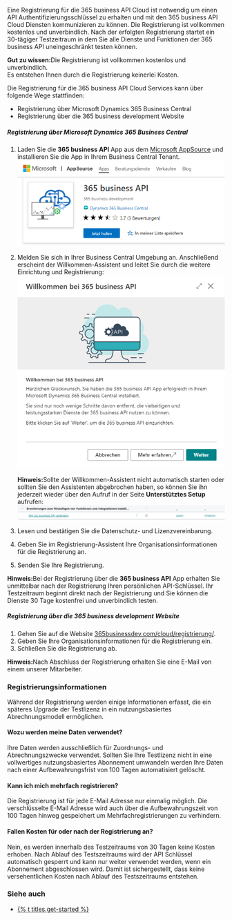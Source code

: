 Eine Registrierung für die 365 business API Cloud ist notwendig um einen API Authentifizierungsschlüssel zu erhalten und mit den 365 business API Cloud Diensten kommunizieren zu können.
Die Registrierung ist vollkommen kostenlos und unverbindlich. Nach der erfolgten Registrierung startet ein 30-tägiger Testzeitraum in dem Sie alle Dienste und Funktionen der 365 business API uneingeschränkt testen können.

<div class="alert alert-notice">
    <i class="fa-solid fa-notes"></i> <strong>Gut zu wissen:</strong>Die Registrierung ist vollkommen kostenlos und unverbindlich.<br>Es entstehen Ihnen durch die Registrierung keinerlei Kosten.
</div>

Die Registrierung für die 365 business API Cloud Services kann über folgende Wege stattfinden:
 - Registrierung über Microsoft Dynamics 365 Business Central
 - Registrierung über die 365 business development Website

##### Registrierung über Microsoft Dynamics 365 Business Central

1. Laden Sie die **365 business API** App aus dem [Microsoft AppSource](https://appsource.microsoft.com/de-de/product/dynamics-365-business-central/PUBID.business_development_christoph_krieg%7CAID.365-business-api%7CPAPPID.0f94d4ef-5c3a-4002-93f2-2a2be05219c0?tab=Overview) und installieren Sie die App in Ihrem Business Central Tenant.
![365 business API im Microsoft AppSource](/assets/images/365-business-api/appsource.png)

2. Melden Sie sich in Ihrer Business Central Umgebung an. Anschließend erscheint der Willkommen-Assistent und leitet Sie durch die weitere Einrichtung und Registrierung:<br>
    ![Willkommen-Assistent](/assets/images/365-business-api/welcome-wizard-de.png)<br>
    <div class="alert alert-info">
        <i class="fa-solid fa-lightbulb"></i> <strong>Hinweis:</strong>Sollte der Willkommen-Assistent nicht automatisch starten oder sollten Sie den Assistenten abgebrochen haben, so können Sie ihn jederzeit wieder über den Aufruf in der Seite <b>Unterstütztes Setup</b> aufrufen:<br><img src="/assets/images/365-business-api/assisted-setup-de.png">
    </div>

3. Lesen und bestätigen Sie die Datenschutz- und Lizenzvereinbarung.
4. Geben Sie im Registrierung-Assistent Ihre Organisationsinformationen für die Registrierung an.
5. Senden Sie Ihre Registrierung.

<div class="alert alert-info">
    <i class="fa-solid fa-lightbulb"></i> <strong>Hinweis:</strong>Bei der Registrierung über die <b>365 business API</b> App erhalten Sie unmittelbar nach der Registrierung Ihren persönlichen API-Schlüssel. Ihr Testzeitraum beginnt direkt nach der Registrierung und Sie können die Dienste 30 Tage kostenfrei und unverbindlich testen.
</div>

##### Registrierung über die 365 business development Website

1. Gehen Sie auf die Website [365businessdev.com/cloud/registrierung/](https://365businessdev.com/cloud/registrierung/).
2. Geben Sie Ihre Organisationsinformationen für die Registrierung ein.
3. Schließen Sie die Registrierung ab.

<div class="alert alert-info">
    <i class="fa-solid fa-lightbulb"></i> <strong>Hinweis:</strong>Nach Abschluss der Registrierung erhalten Sie eine E-Mail von einem unserer Mitarbeiter.
</div>

### Registrierungsinformationen
Während der Registrierung werden einige Informationen erfasst, die ein späteres Upgrade der Testlizenz in ein nutzungsbasiertes Abrechnungsmodell ermöglichen. 

#### Wozu werden meine Daten verwendet?
Ihre Daten werden ausschließlich für Zuordnungs- und Abrechnungszwecke verwendet. Sollten Sie Ihre Testlizenz nicht in eine vollwertiges nutzungsbasiertes Abonnement umwandeln werden Ihre Daten nach einer Aufbewahrungsfrist von 100 Tagen automatisiert gelöscht.

#### Kann ich mich mehrfach registrieren?
Die Registrierung ist für jede E-Mail Adresse nur einmalig möglich. Die verschlüsselte E-Mail Adresse wird auch über die Aufbewahrungszeit von 100 Tagen hinweg gespeichert um Mehrfachregistrierungen zu verhindern.

#### Fallen Kosten für oder nach der Registrierung an?
Nein, es werden innerhalb des Testzeitraums von 30 Tagen keine Kosten erhoben. Nach Ablauf des Testszeitraums wird der API Schlüssel automatisch gesperrt und kann nur weiter verwendet werden, wenn ein Abonnement abgeschlossen wird. Damit ist sichergestellt, dass keine versehentlichen Kosten nach Ablauf des Testszeitraums entstehen.

### Siehe auch
 - [{% t titles.get-started %}](../get-started)
